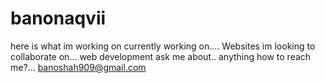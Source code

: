 # banonaqvii
here is what im working on
currently working on.... Websites
im looking to collaborate on... web development
ask me about.. anything
how to reach me?... banoshah909@gmail.com
